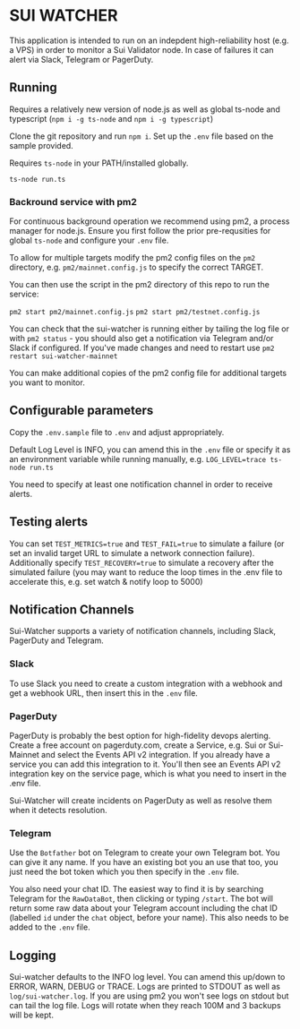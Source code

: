 # SUI WATCHER

This application is intended to run on an indepdent high-reliability host (e.g. a VPS) in order to monitor a Sui Validator node. In case of failures it can alert via Slack, Telegram or PagerDuty.

## Running

Requires a relatively new version of node.js as well as global ts-node and typescript (`npm i -g ts-node` and `npm i -g typescript`)

Clone the git repository and run `npm i`. Set up the `.env` file based on the sample provided.

Requires `ts-node` in your PATH/installed globally.

```ts-node run.ts```

### Backround service with pm2

For continuous background operation we recommend using pm2, a process manager for node.js. Ensure you first follow the prior pre-requsities for global `ts-node` and configure your `.env` file.

To allow for multiple targets modify the pm2 config files on the `pm2` directory, e.g. `pm2/mainnet.config.js` to specify the correct TARGET.

You can then use the script in the pm2 directory of this repo to run the service:

```pm2 start pm2/mainnet.config.js```
```pm2 start pm2/testnet.config.js```

You can check that the sui-watcher is running either by tailing the log file or with `pm2 status` - you should also get a notification via Telegram and/or Slack if configured. If you've made changes and need to restart use `pm2 restart sui-watcher-mainnet`

You can make additional copies of the pm2 config file for additional targets you want to monitor.

## Configurable parameters

Copy the `.env.sample` file to `.env` and adjust appropriately.

Default Log Level is INFO, you can amend this in the `.env` file or specify it as an environment variable while running manually, e.g. `LOG_LEVEL=trace ts-node run.ts`

You need to specify at least one notification channel in order to receive alerts.

## Testing alerts

You can set `TEST_METRICS=true` and `TEST_FAIL=true` to simulate a failure (or set an invalid target URL to simulate a network connection failure). Additionally specify `TEST_RECOVERY=true` to simulate a recovery after the simulated failure (you may want to reduce the loop times in the .env file to accelerate this, e.g. set watch & notify loop to 5000)

## Notification Channels

Sui-Watcher supports a variety of notification channels, including Slack, PagerDuty and Telegram.

### Slack

To use Slack you need to create a custom integration with a webhook and get a webhook URL, then insert this in the `.env` file.

### PagerDuty

PagerDuty is probably the best option for high-fidelity devops alerting. Create a free account on pagerduty.com, create a Service, e.g. Sui or Sui-Mainnet and select the Events API v2 integration. If you already have a service you can add this integration to it. You'll then see an Events API v2 integration key on the service page, which is what you need to insert in the .env file.

Sui-Watcher will create incidents on PagerDuty as well as resolve them when it detects resolution.

### Telegram

Use the `Botfather` bot on Telegram to create your own Telegram bot. You can give it any name. If you have an existing bot you an use that too, you just need the bot token which you then specify in the `.env` file.

You also need your chat ID. The easiest way to find it is by searching Telegram for the `RawDataBot`, then clicking or typing `/start`. The bot will return some raw data about your Telegram account including the chat ID (labelled `id` under the `chat` object, before your name). This also needs to be added to the `.env` file.

## Logging

Sui-watcher defaults to the INFO log level. You can amend this up/down to ERROR, WARN, DEBUG or TRACE. Logs are printed to STDOUT as well as `log/sui-watcher.log`. If you are using pm2 you won't see logs on stdout but can tail the log file. Logs will rotate when they reach 100M and 3 backups will be kept.